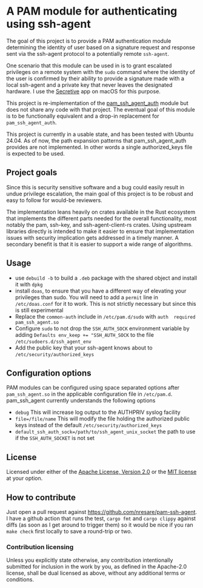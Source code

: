 # A PAM module for authenticating using ssh-agent

The goal of this project is to provide a PAM authentication module determining the identity
of user based on a signature request and response sent via the ssh-agent protocol to a potentially
remote `ssh-agent`.

One scenario that this module can be used in is to grant escalated privileges on a remote
system with the `sudo` command where the identity of the user is confirmed by their ability
to provide a signature made with a local ssh-agent and a private key that never leaves the
designated hardware. I use the [Secretive](https://github.com/maxgoedjen/secretive) app on 
macOS for this purpose.

This project is re-implementation of the [pam_ssh_agent_auth](https://github.com/jbeverly/pam_ssh_agent_auth) 
module but does not share any code with that project. The eventual goal of this module is to be 
functionally equivalent and a drop-in replacement for `pam_ssh_agent_auth`.

This project is currently in a usable state, and has been tested with Ubuntu 24.04. As of now, 
the path expansion patterns that pam_ssh_agent_auth provides are not implemented. In other 
words a single authorized_keys file is expected to be used.

## Project goals

Since this is security sensitive software and a bug could easily result in undue privilege
escalation, the main goal of this project is to be robust and easy to follow for would-be
reviewers.

The implementation leans heavily on crates available in the Rust ecosystem that implements
the different parts needed for the overall functionality, most notably the pam, ssh-key, 
and ssh-agent-client-rs crates. Using upstream libraries directly is intended to make it
easier to ensure that implementation issues with security implication gets addressed in a
timely manner. A secondary benefit is that it is easier to support a wide range of algorithms.

## Usage

* use `debuild -b` to build a `.deb` package with the shared object and install it with `dpkg`
* install `doas`, to ensure that you have a different way of elevating your privileges than sudo.
  You will need to add a `permit` line in `/etc/doas.conf` for it to work. This is not strictly
  necessary but since this is still experimental 
* Replace the `common-auth` include in `/etc/pam.d/sudo` with `auth  required   pam_ssh_agent.so`
* Configure `sudo` to not drop the `SSH_AUTH_SOCK` environment variable by
  adding `Defaults env_keep += "SSH_AUTH_SOCK` to the file `/etc/sudoers.d/ssh_agent_env`
* Add the public key that your ssh-agent knows about to `/etc/security/authorized_keys`

## Configuration options

PAM modules can be configured using space separated options after `pam_ssh_agent.so` in the applicable
configuration file in `/etc/pam.d`. pam_ssh_agent currently understands the following options

* `debug` This will increase log output to the AUTHPRIV syslog facility
* `file=/file/name` This will modify the file holding the authorized public keys instead of the
  default `/etc/security/authorized_keys`
* `default_ssh_auth_sock=/path/to/ssh_agent_unix_socket` the path to use if the `SSH_AUTH_SOCKET` is not
  set
  

## License

Licensed under either of the [Apache License, Version 2.0](http://www.apache.org/licenses/LICENSE-2.0) or the
[MIT license](http://opensource.org/licenses/MIT) at your option.

## How to contribute

Just open a pull request against https://github.com/nresare/pam-ssh-agent. I have a github action
that runs the test, `cargo fmt` and `cargo clippy` against diffs (as soon as I get around to trigger them)
so it would be nice if you ran `make check` first locally to save a round-trip or two.

### Contribution licensing

Unless you explicitly state otherwise, any contribution intentionally submitted
for inclusion in the work by you, as defined in the Apache-2.0 license, shall be dual licensed as above, without any
additional terms or conditions.
